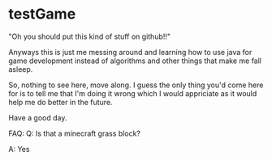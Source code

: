 # testGame
"Oh you should put this kind of stuff on github!!"

Anyways this is just me messing around and learning how to use java for game development instead of algorithms and other things that make me fall asleep.

So, nothing to see here, move along. I guess the only thing you'd come here for is to tell me that I'm doing it wrong which I would appriciate as it would help me do better in the future.

Have a good day.

FAQ:
Q: Is that a minecraft grass block?

A: Yes
